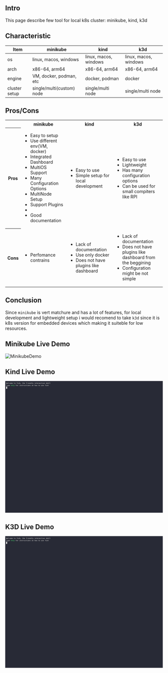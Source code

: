 ## Intro
This page describe few tool for local k8s cluster: minikube, kind, k3d

## Characteristic

| Item          | minikube                  |  kind                 | k3d                   |
| --------      | -------                   | --------              | ---                   |
| os            | linux, macos, windows     | linux, macos, windows | linux, macos, windows |
| arch          | x86-64, arm64             | x86-64, arm64         | x86-64, arm64         |
| engine        | VM, docker, podman, etc   | docker, podman        |   docker              |
| cluster setup | single/multi(custom) node | single/multi node     | single/multi node     |


## Pros/Cons
<table>
    <tr>
        <th></th>
        <th>minikube</th>
        <th>kind</th>
        <th>k3d</th>
    </tr>
    <tr>
        <th>Pros</th>
        <td>
            <ul>
                <li>Easy to setup</li>
                <li>Use different env(VM, docker)</li>
                <li>Integrated Dashboard</li>
                <li>MultiOS Support</li>
                <li>Many Configuration Options</li>
                <li>MultiNode Setup</li>
                <li>Support Plugins<li>
                <li>Good documentation</li>
            </ul>
        </td>
        <td>
            <ul>
                <li>Easy to use</li>
                <li>Simple setup for local development</li>
            </ul>
        </td>
        <td>
            <ul>
                <li>Easy to use</li>
                <li>Lightweight</li>
                <li>Has many configuration options</li>
                <li>Can be used for small compiters like RPI</li>
            </ul>
        </td>
    </tr>
    <tr>
        <th>Cons</th>
        <td>
            <ul>
                <li>Perfomance contrains</li>
            </ul>
        </td>
        <td>
            <ul>
                <li>Lack of documentation</li>
                <li>Use only docker</li>
                <li>Does not have plugins like dashboard</li>
            </ul>
        </td>
        <td>
            <ul>
                <li>Lack of documentation</li>
                <li>Does not have plugins like dashboard from the beggining</li>
                <li>Configuration might be not simple</li>
            </ul>
        </td>
    </tr>
</table>


## Conclusion
Since `minikube` is vert matchure and has a lot of features, for local development and lightweight setup i would recomend to take `k3d` since it is k8s version for embedded devices which making it suiteble for low resources.

## Minikube Live Demo
![MinikubeDemo](minikube-demo.gif)


## Kind Live Demo
![KindDemo](kind-demo.gif)

## K3D Live Demo
![K3DDemo](k3d-demo.gif)


